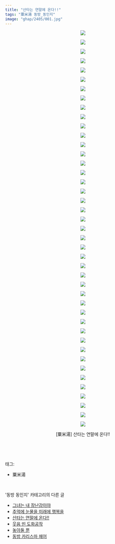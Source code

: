 ```yaml
---
title: "산타는 연말에 온다!!"
tags: "粟米湯 동방_동인지"
image: "ghap/2405/001.jpg"
---
```

<div class="article">
<p style="text-align: center; clear: none; float: none;"><img src="{{ site.nasurl }}/ghap/2405/001.jpg"/></p>
<p style="text-align: center; clear: none; float: none;"><img src="{{ site.nasurl }}/ghap/2405/002.jpg"/></p>
<p style="text-align: center; clear: none; float: none;"><img src="{{ site.nasurl }}/ghap/2405/003.jpg"/></p>
<p style="text-align: center; clear: none; float: none;"><img src="{{ site.nasurl }}/ghap/2405/004.jpg"/></p>
<p style="text-align: center; clear: none; float: none;"><img src="{{ site.nasurl }}/ghap/2405/005.jpg"/></p>
<p style="text-align: center; clear: none; float: none;"><img src="{{ site.nasurl }}/ghap/2405/006.jpg"/></p>
<p style="text-align: center; clear: none; float: none;"><img src="{{ site.nasurl }}/ghap/2405/007.jpg"/></p>
<p style="text-align: center; clear: none; float: none;"><img src="{{ site.nasurl }}/ghap/2405/008.jpg"/></p>
<p style="text-align: center; clear: none; float: none;"><img src="{{ site.nasurl }}/ghap/2405/009.jpg"/></p>
<p style="text-align: center; clear: none; float: none;"><img src="{{ site.nasurl }}/ghap/2405/010.jpg"/></p>
<p style="text-align: center; clear: none; float: none;"><img src="{{ site.nasurl }}/ghap/2405/011.jpg"/></p>
<p style="text-align: center; clear: none; float: none;"><img src="{{ site.nasurl }}/ghap/2405/012.jpg"/></p>
<p style="text-align: center; clear: none; float: none;"><img src="{{ site.nasurl }}/ghap/2405/013.jpg"/></p>
<p style="text-align: center; clear: none; float: none;"><img src="{{ site.nasurl }}/ghap/2405/014.jpg"/></p>
<p style="text-align: center; clear: none; float: none;"><img src="{{ site.nasurl }}/ghap/2405/015.jpg"/></p>
<p style="text-align: center; clear: none; float: none;"><img src="{{ site.nasurl }}/ghap/2405/016.jpg"/></p>
<p style="text-align: center; clear: none; float: none;"><img src="{{ site.nasurl }}/ghap/2405/017.jpg"/></p>
<p style="text-align: center; clear: none; float: none;"><img src="{{ site.nasurl }}/ghap/2405/018.jpg"/></p>
<p style="text-align: center; clear: none; float: none;"><img src="{{ site.nasurl }}/ghap/2405/019.jpg"/></p>
<p style="text-align: center; clear: none; float: none;"><img src="{{ site.nasurl }}/ghap/2405/020.jpg"/></p>
<p style="text-align: center; clear: none; float: none;"><img src="{{ site.nasurl }}/ghap/2405/021.jpg"/></p>
<p style="text-align: center; clear: none; float: none;"><img src="{{ site.nasurl }}/ghap/2405/022.jpg"/></p>
<p style="text-align: center; clear: none; float: none;"><img src="{{ site.nasurl }}/ghap/2405/023.jpg"/></p>
<p style="text-align: center; clear: none; float: none;"><img src="{{ site.nasurl }}/ghap/2405/024.jpg"/></p>
<p style="text-align: center; clear: none; float: none;"><img src="{{ site.nasurl }}/ghap/2405/025.jpg"/></p>
<p style="text-align: center; clear: none; float: none;"><img src="{{ site.nasurl }}/ghap/2405/026.jpg"/></p>
<p style="text-align: center; clear: none; float: none;"><img src="{{ site.nasurl }}/ghap/2405/027.jpg"/></p>
<p style="text-align: center; clear: none; float: none;"><img src="{{ site.nasurl }}/ghap/2405/028.jpg"/></p>
<p style="text-align: center; clear: none; float: none;"><img src="{{ site.nasurl }}/ghap/2405/029.jpg"/></p>
<p style="text-align: center; clear: none; float: none;"><img src="{{ site.nasurl }}/ghap/2405/030.jpg"/></p>
<p style="text-align: center; clear: none; float: none;"><img src="{{ site.nasurl }}/ghap/2405/031.jpg"/></p>
<p style="text-align: center; clear: none; float: none;"><img src="{{ site.nasurl }}/ghap/2405/032.jpg"/></p>
<p style="text-align: center; clear: none; float: none;"><img src="{{ site.nasurl }}/ghap/2405/033.jpg"/></p>
<p style="text-align: center; clear: none; float: none;"><img src="{{ site.nasurl }}/ghap/2405/034.jpg"/></p>
<p style="text-align: center; clear: none; float: none;"><img src="{{ site.nasurl }}/ghap/2405/035.jpg"/></p>
<p style="text-align: center; clear: none; float: none;"><img src="{{ site.nasurl }}/ghap/2405/036.jpg"/></p>
<p style="text-align: center; clear: none; float: none;"><img src="{{ site.nasurl }}/ghap/2405/037.jpg"/></p>
<p style="text-align: center; clear: none; float: none;"><img src="{{ site.nasurl }}/ghap/2405/038.jpg"/></p>
<p style="text-align: center; clear: none; float: none;"><img src="{{ site.nasurl }}/ghap/2405/039.jpg"/></p>
<p style="text-align: center; clear: none; float: none;"><img src="{{ site.nasurl }}/ghap/2405/040.jpg"/></p>
<p style="text-align: center; clear: none; float: none;"><img src="{{ site.nasurl }}/ghap/2405/041.jpg"/></p>
<p style="text-align: center; clear: none; float: none;"><img src="{{ site.nasurl }}/ghap/2405/042.jpg"/></p>
<p style="text-align: center; clear: none; float: none;"><img src="{{ site.nasurl }}/ghap/2405/043.jpg"/></p>
<p style="text-align: center; clear: none; float: none;">[粟米湯] 산타는 연말에 온다!!</p>
<p><br/></p>
</div><br/>
<div class="tagTrail">
<p>태그: </p>
<ul>
<li>粟米湯</li>
</ul>
</div><br/>
<div class="another">
<p>'동방 동인지' 카테고리의 다른 글</p>
<ul>
<li><a href="/2016-09-30-ghap_2407">그녀는 내 장난감이야</a></li>
<li><a href="/2016-09-30-ghap_2406">추억에 눈물을 미래에 행복을</a></li>
<li><a href="/2016-09-30-ghap_2405">산타는 연말에 온다!!</a></li>
<li><a href="/2016-09-30-ghap_2403">웃음 띤 도화공작</a></li>
<li><a href="/2016-09-30-ghap_2402">놓아둘 뿐</a></li>
<li><a href="/2016-09-30-ghap_2401">동방 카리스마 헤어</a></li>
</ul>
</div><br/>
<div class="cb_module cb_fluid">
<div class="cb_wrt cb_profile">
</div><!-- commentList close -->
</div><br/>
